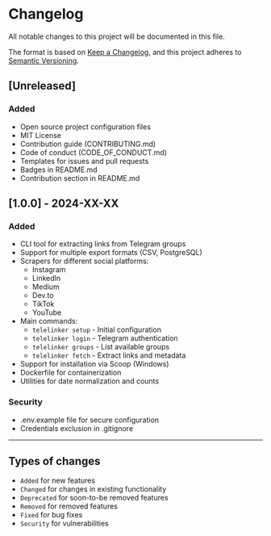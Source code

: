 # Changelog

All notable changes to this project will be documented in this file.

The format is based on [Keep a Changelog](https://keepachangelog.com/en/1.0.0/),
and this project adheres to [Semantic Versioning](https://semver.org/spec/v2.0.0.html).

## [Unreleased]

### Added
- Open source project configuration files
- MIT License
- Contribution guide (CONTRIBUTING.md)
- Code of conduct (CODE_OF_CONDUCT.md)
- Templates for issues and pull requests
- Badges in README.md
- Contribution section in README.md

## [1.0.0] - 2024-XX-XX

### Added
- CLI tool for extracting links from Telegram groups
- Support for multiple export formats (CSV, PostgreSQL)
- Scrapers for different social platforms:
  - Instagram
  - LinkedIn
  - Medium
  - Dev.to
  - TikTok
  - YouTube
- Main commands:
  - `telelinker setup` - Initial configuration
  - `telelinker login` - Telegram authentication
  - `telelinker groups` - List available groups
  - `telelinker fetch` - Extract links and metadata
- Support for installation via Scoop (Windows)
- Dockerfile for containerization
- Utilities for date normalization and counts

### Security
- .env.example file for secure configuration
- Credentials exclusion in .gitignore

---

## Types of changes

- `Added` for new features
- `Changed` for changes in existing functionality
- `Deprecated` for soon-to-be removed features
- `Removed` for removed features
- `Fixed` for bug fixes
- `Security` for vulnerabilities